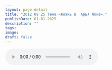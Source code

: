 ```yaml
---
layout: page-detail
title: "2012 09 25 Тема «Жизнь в  Арья Локе»."
publishDate: 01-01-2025
description: ""
tags:
image:
draft: false
---
```


<audio title=" - 2012 09 25 Тема «Жизнь в  Арья Локе»..mp3" src="https://filer-api.advayta.org/v1.0/public/files/72708" controls=""></audio>

  
